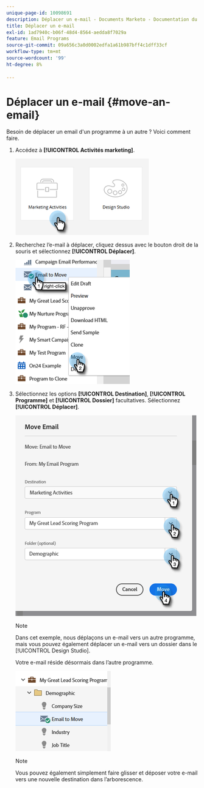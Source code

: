 ```yaml
---
unique-page-id: 10098691
description: Déplacer un e-mail - Documents Marketo - Documentation du produit
title: Déplacer un e-mail
exl-id: 1ad7940c-b06f-48d4-8564-aedda8f7029a
feature: Email Programs
source-git-commit: 09a656c3a0d0002edfa1a61b987bff4c1dff33cf
workflow-type: tm+mt
source-wordcount: '99'
ht-degree: 8%

---
```


# Déplacer un e-mail {#move-an-email}

Besoin de déplacer un email d&#39;un programme à un autre ? Voici comment faire.

1. Accédez à **[!UICONTROL Activités marketing]**.

   ![](assets/move-an-email-1.png)

1. Recherchez l’e-mail à déplacer, cliquez dessus avec le bouton droit de la souris et sélectionnez **[!UICONTROL Déplacer]**.

   ![](assets/move-an-email-2.png)

1. Sélectionnez les options **[!UICONTROL Destination]**, **[!UICONTROL Programme]** et **[!UICONTROL Dossier]** facultatives. Sélectionnez **[!UICONTROL Déplacer]**.

   ![](assets/move-an-email-3.png)

   >[!NOTE]
   >
   >Dans cet exemple, nous déplaçons un e-mail vers un autre programme, mais vous pouvez également déplacer un e-mail vers un dossier dans le [!UICONTROL Design Studio].

   Votre e-mail réside désormais dans l’autre programme.

   ![](assets/move-an-email-4.png)

   >[!NOTE]
   >
   >Vous pouvez également simplement faire glisser et déposer votre e-mail vers une nouvelle destination dans l’arborescence.
